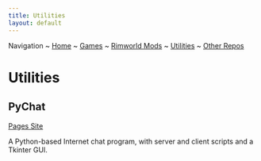 ```yaml
---
title: Utilities
layout: default
---
```

Navigation ~ [Home](https://somewhereoutinspace.github.io/) ~ [Games](GAMES) ~ [Rimworld Mods](RIMWORLD) ~ [Utilities](UTIL) ~ [Other Repos](OTHER)



# Utilities

## PyChat

[Pages Site](https://somewhereoutinspace.github.io/PyChat/)

A Python-based Internet chat program, with server and client scripts and a Tkinter GUI.


